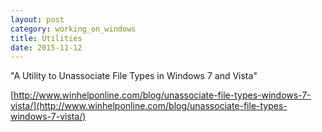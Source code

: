 ```yaml
---
layout: post
category: working_on_windows
title: Utilities
date: 2015-11-12
---
```


"A Utility to Unassociate File Types in Windows 7 and Vista"

[http://www.winhelponline.com/blog/unassociate-file-types-windows-7-vista/](http://www.winhelponline.com/blog/unassociate-file-types-windows-7-vista/)
